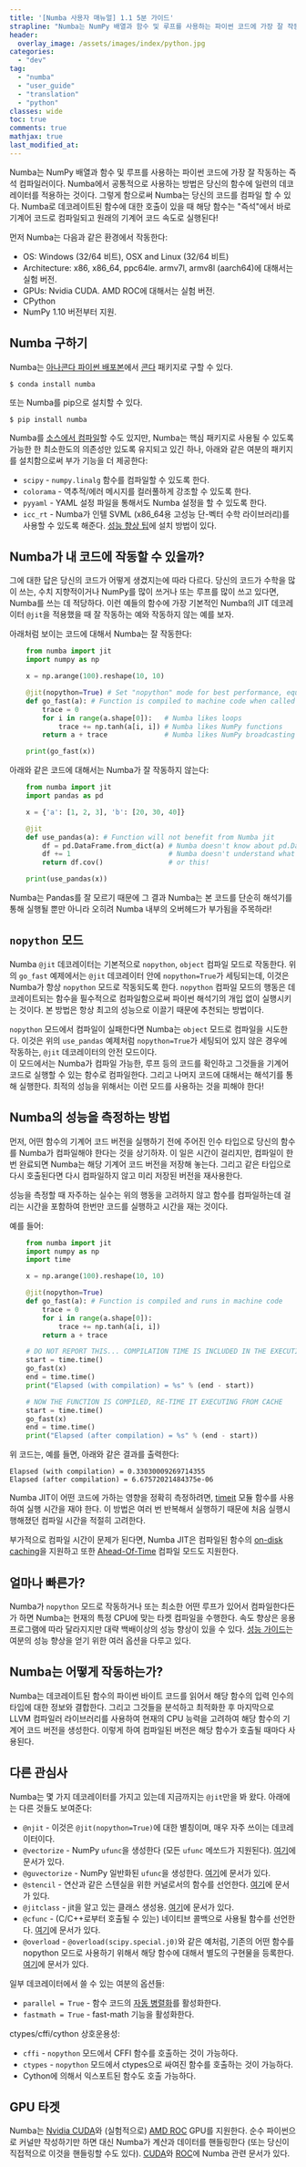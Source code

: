 ```yaml
---
title: '[Numba 사용자 매뉴얼] 1.1 5분 가이드'
strapline: "Numba는 NumPy 배열과 함수 및 루프를 사용하는 파이썬 코드에 가장 잘 작동하는 즉석 컴파일러이다."
header:
  overlay_image: /assets/images/index/python.jpg
categories:
  - "dev"
tag:
  - "numba"
  - "user_guide"
  - "translation"
  - "python"
classes: wide
toc: true
comments: true
mathjax: true
last_modified_at: 
---
```


Numba는 NumPy 배열과 함수 및 루프를 사용하는 파이썬 코드에 가장 잘 작동하는 즉석 컴파일러이다.
Numba에서 공통적으로 사용하는 방법은 당신의 함수에 일련의 데코레이터를 적용하는 것이다.
그렇게 함으로써 Numba는 당신의 코드를 컴파일 할 수 있다.
Numba로 데코레이트된 함수에 대한 호출이 있을 때 해당 함수는 \"즉석\"에서 바로 기계어 코드로 컴파일되고 원래의 기계어 코드 속도로 실행된다!

먼저 Numba는 다음과 같은 환경에서 작동한다:

-   OS: Windows (32/64 비트), OSX and Linux (32/64 비트)
-   Architecture: x86, x86\_64, ppc64le. armv7l, armv8l (aarch64)에 대해서는 실험 버전.
-   GPUs: Nvidia CUDA. AMD ROC에 대해서는 실험 버전.
-   CPython
-   NumPy 1.10 버전부터 지원.

## Numba 구하기

Numba는 [아나콘다 파이썬 배포본](https://www.anaconda.com/)에서 [콘다](https://conda.io/docs/) 패키지로 구할 수 있다.

    $ conda install numba

또는 Numba를 pip으로 설치할 수 있다.

    $ pip install numba

Numba를 [소스에서 컴파일](/dev/numba_user_installing#installing-from-source)할 수도 있지만, 
Numba는 핵심 패키지로 사용될 수 있도록 가능한 한 최소한도의 의존성만 있도록 유지되고 있긴 하나,
아래와 같은 여분의 패키지를 설치함으로써 부가 기능을 더 제공한다:

-   `scipy` - `numpy.linalg` 함수를 컴파일할 수 있도록 한다.
-   `colorama` - 역추적/에러 메시지를 컬러풀하게 강조할 수 있도록 한다.
-   `pyyaml` - YAML 설정 파일을 통해서도 Numba 설정을 할 수 있도록 한다.
-   `icc_rt` - Numba가 인텔 SVML (x86\_64용 고성능 단-벡터 수학 라이브러리)를 사용할 수 있도록 해준다. [성능 향상 팁](/translation/numba_user_performance-tips)에 설치 방법이 있다.

## Numba가 내 코드에 작동할 수 있을까?

그에 대한 답은 당신의 코드가 어떻게 생겼지는에 따라 다르다. 
당신의 코드가 수학을 많이 쓰는, 수치 지향적이거나 NumPy를 많이 쓰거나 또는 루프를 많이 쓰고 있다면,
Numba를 쓰는 데 적당하다.
이런 예들의 함수에 가장 기본적인 Numba의 JIT 데코레이터 `@jit`을 적용했을 때
잘 작동하는 예와 작동하지 않는 예를 보자.

아래처럼 보이는 코드에 대해서 Numba는 잘 작동한다:

```python
    from numba import jit
    import numpy as np

    x = np.arange(100).reshape(10, 10)

    @jit(nopython=True) # Set "nopython" mode for best performance, equivalent to @njit
    def go_fast(a): # Function is compiled to machine code when called the first time
        trace = 0
        for i in range(a.shape[0]):   # Numba likes loops
            trace += np.tanh(a[i, i]) # Numba likes NumPy functions
        return a + trace              # Numba likes NumPy broadcasting

    print(go_fast(x))
```

아래와 같은 코드에 대해서는 Numba가 잘 작동하지 않는다:

```python
    from numba import jit
    import pandas as pd

    x = {'a': [1, 2, 3], 'b': [20, 30, 40]}

    @jit
    def use_pandas(a): # Function will not benefit from Numba jit
        df = pd.DataFrame.from_dict(a) # Numba doesn't know about pd.DataFrame
        df += 1                        # Numba doesn't understand what this is
        return df.cov()                # or this!

    print(use_pandas(x))
```

Numba는 Pandas를 잘 모르기 때문에 그 결과 Numba는 본 코드를 단순히 해석기를 통해 실행될 뿐만 아니라
오히려 Numba 내부의 오버헤드가 부가됨을 주목하라!

## `nopython` 모드

Numba `@jit` 데코레이터는 기본적으로 `nopython`, `object` 컴파일 모드로 작동한다.
위의 `go_fast` 예제에서는 `@jit` 데코레이터 안에 `nopython=True`가 세팅되는데,
이것은 Numba가 항상 `nopython` 모드로 작동되도록 한다.
`nopython` 컴파일 모드의 행동은 데코레이트되는 함수을 필수적으로 컴파일함으로써 파이썬 해석기의 개입 없이 실행시키는 것이다.
본 방법은 항상 최고의 성능으로 이끌기 때문에 추천되는 방법이다.

`nopython` 모드에서 컴파일이 실패한다면 Numba는 `object` 모드로 컴파일을 시도한다. 
이것은 위의 `use_pandas` 예제처럼 `nopython=True`가 세팅되어 있지 않은 경우에 작동하는,
`@jit` 데코레이터의 안전 모드이다.  
이 모드에서는 Numba가 컴파일 가능한, 루프 등의 코드를 확인하고 그것들을 기계어 코드로 실행할 수 있는 함수로 컴파일한다.
그리고 나머지 코드에 대해서는 해석기를 통해 실행한다.
최적의 성능을 위해서는 이런 모드를 사용하는 것을 피해야 한다!

## Numba의 성능을 측정하는 방법

먼저, 어떤 함수의 기계어 코드 버전을 실행하기 전에 주어진 인수 타입으로 당신의 함수를 Numba가 컴파일해야 한다는 것을 상기하자.
이 일은 시간이 걸리지만, 컴파일이 한번 완료되면 Numba는 해당 기계어 코드 버전을 저장해 놓는다.
그리고 같은 타입으로 다시 호출된다면 다시 컴파일하지 않고 미리 저장된 버전을 재사용한다.

성능을 측정할 때 자주하는 실수는 위의 행동을 고려하지 않고 함수를 컴파일하는데 걸리는 시간을 포함하여 한번만 코드를 실행하고 시간을 재는 것이다.

예를 들어:

```python
    from numba import jit
    import numpy as np
    import time

    x = np.arange(100).reshape(10, 10)

    @jit(nopython=True)
    def go_fast(a): # Function is compiled and runs in machine code
        trace = 0
        for i in range(a.shape[0]):
            trace += np.tanh(a[i, i])
        return a + trace

    # DO NOT REPORT THIS... COMPILATION TIME IS INCLUDED IN THE EXECUTION TIME!
    start = time.time()
    go_fast(x)
    end = time.time()
    print("Elapsed (with compilation) = %s" % (end - start))

    # NOW THE FUNCTION IS COMPILED, RE-TIME IT EXECUTING FROM CACHE
    start = time.time()
    go_fast(x)
    end = time.time()
    print("Elapsed (after compilation) = %s" % (end - start))
```

위 코드는, 예를 들면, 아래와 같은 결과를 출력한다:

    Elapsed (with compilation) = 0.33030009269714355
    Elapsed (after compilation) = 6.67572021484375e-06

Numba JIT이 어떤 코드에 가하는 영향을 정확히 측정하려면, [timeit](https://docs.python.org/3/library/timeit.html) 모듈 함수를 사용하여 실행 시간을 재야 한다.
이 방법은 여러 번 반복해서 실행하기 때문에 처음 실행시 행해졌던 컴파일 시간을 적절히 고려한다.

부가적으로 컴파일 시간이 문제가 된다면, Numba JIT은 컴파일된 함수의 [on-disk caching](/dev/numba_user_jit)을 지원하고
또한 [Ahead-Of-Time](/dev/numba_user_pycc) 컴파일 모드도 지원한다.

## 얼마나 빠른가?

Numba가 `nopython` 모드로 작동하거나 또는 최소한 어떤 루프가 있어서 컴파일한다든가 하면 Numba는 현재의 특정 CPU에 맞는 타켓 컴파일을 수행한다.
속도 향상은 응용프로그램에 따라 달라지지만 대략 백배이상의 성능 향상이 있을 수 있다.
[성능 가이드](/dev/numba_user_performance-tips)는 여분의 성능 향상을 얻기 위한 여러 옵션을 다루고 있다.  

## Numba는 어떻게 작동하는가?

Numba는 데코레이트된 함수의 파이썬 바이트 코드를 읽어서 해당 함수의 입력 인수의 타입에 대한 정보와 결합한다.
그리고 그것들을 분석하고 최적화한 후 마지막으로 LLVM 컴파일러 라이브러리를 사용하여 현재의 CPU 능력을 고려하여 해당 함수의 기계어 코드 버전을 생성한다.
이렇게 하여 컴파일된 버전은 해당 함수가 호출될 때마다 사용된다.

## 다른 관심사

Numba는 몇 가지 데코레이터를 가지고 있는데 지금까지는 `@jit`만을 봐 왔다.
아래에는 다른 것들도 보여준다:

-   `@njit` - 이것은 `@jit(nopython=True)`에 대한 별칭이며, 매우 자주 쓰이는 데코레이터이다.
-   `@vectorize` - NumPy `ufunc`을 생성한다 (모든 `ufunc` 메쏘드가 지원된다). [여기](/dev/numba_user_vectorize)에 문서가 있다.
-   `@guvectorize` - NumPy 일반화된 `ufunc`을 생성한다. [여기](/dev/numba_user_vectorize)에 문서가 있다.
-   `@stencil` - 연산과 같은 스텐실을 위한 커널로서의 함수를 선언한다. [여기](/dev/numba_user_stencil)에 문서가 있다.
-   `@jitclass` - jit을 알고 있는 클래스 생성용. [여기](/dev/numba_user_jitclass)에 문서가 있다.
-   `@cfunc` - (C/C++로부터 호출될 수 있는) 네이티브 콜백으로 사용될 함수를 선언한다. [여기](/dev/numba_user_cfunc)에 문서가 있다.
-   `@overload` - `@overload(scipy.special.j0)`와 같은 예처럼, 기존의 어떤 함수를 nopython 모드로 사용하기 위해서 해당 함수에 대해서 별도의 구현물을 등록한다. [여기](http://numba.pydata.org/numba-doc/latest/extending/high-level.html#high-level-extending)에 문서가 있다.

일부 데코레이터에서 쓸 수 있는 여분의 옵션들:

-   `parallel = True` - 함수 코드의 [자동 병렬화](numba_user_parallel.html)를 활성화한다.
-   `fastmath = True` - fast-math 기능을 활성화한다.

ctypes/cffi/cython 상호운용성:

-   `cffi` - `nopython` 모드에서 CFFI 함수를 호출하는 것이 가능하다.
-   `ctypes` - `nopython` 모드에서 ctypes으로 싸여진 함수를 호출하는 것이 가능하다. 
-   Cython에 의해서 익스포트된 함수도 호출 가능하다.

## GPU 타겟

Numba는 [Nvidia CUDA](https://developer.nvidia.com/cuda-zone)와 (실험적으로) [AMD ROC](https://rocm.github.io/) GPU를 지원한다.
순수 파이썬으로 커널만 작성하기만 하면 대신 Numba가 계산과 데이터를 핸들링한다 (또는 당신이 직접적으로 이것을 핸들링할 수도 있다).
[CUDA](http://numba.pydata.org/numba-doc/latest/cuda/index.html#cuda-index)와 [ROC](http://numba.pydata.org/numba-doc/latest/roc/index.html#roc-index)에 Numba 관련 문서가 있다.
